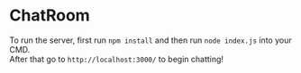 # ChatRoom

To run the server, first run `npm install` and then run `node index.js` into your CMD.\
After that go to `http://localhost:3000/` to begin chatting! 

